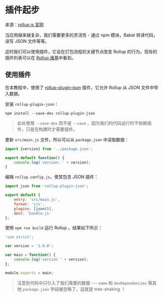 # 插件起步

来源：[rollup.js 官网](https://rollupjs.org/#getting-started-with-plugins)

当应用越来越复杂，我们需要更多的灵活性 - 通过 npm 模块，Babel 转译代码，读写 JSON 文件等等。

这时我们可以使用插件，它会在打包流程的关键节点改变 Rollup 的行为。现存的插件列表可以在 [Rollup 维基](https://github.com/rollup/rollup/wiki/Plugins)中看到。

## 使用插件

在本教程中，使用了 [rollup-plugin-json](https://github.com/rollup/rollup-plugin-json) 插件，它允许 Rollup 从 JSON 文件中导入数据。

安装 `rollup-plugin-json`：

```
npm install --save-dev rollup-plugin-json
```

> 此处使用 `--save-dev` 而不是 `--save` ，因为我们的代码运行时不依赖插件，只是在构建时才需要插件。

更新 `src/main.js` 文件，所以可以从 `package.json` 中读取数据：

```javascript
import {version} from '../package.json';

export default function() {
    console.log('version: ' + version);
}
```

编辑 `rollup.config.js`，使其包含 JSON 插件：

```javascript
import json from 'rollup-plugin-json';

export default {
    entry: 'src/main.js',
    format: 'cjs',
    plugins: [json()],
    dest: 'bundle.js'
};
```

使用 `npm run build` 运行 Rollup 。结果如下所示：

```javascript
'use strict';

var version = '1.0.0';

var main = function() {
    console.log('version ' + version);
};

module.exports = main;
```

> 注意到代码中只引入了我们需要的数据 --- `name` 和 `devDependencies` 等其他 `package.json` 字段被忽略了。这就是 tree-shaking ！